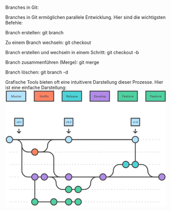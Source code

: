 
Branches in Git:

Branches in Git ermöglichen parallele Entwicklung. Hier sind die wichtigsten Befehle:

Branch erstellen:
git branch <branchname>

Zu einem Branch wechseln:
git checkout <branchname>

Branch erstellen und wechseln in einem Schritt:
git checkout -b <branchname>

Branch zusammenführen (Merge):
git merge <branchname>

Branch löschen:
git branch -d <branchname>

Grafische Tools bieten oft eine intuitivere Darstellung dieser Prozesse.
Hier ist eine einfache Darstellung:
![Alt text](image.png)
